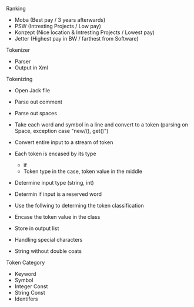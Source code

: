 Ranking
- Moba (Best pay / 3 years afterwards)
- PSW (Intresting Projects / Low pay)
- Konzept (Nice location & Intresting Projects / Lowest pay)
- Jetter (Highest pay in BW / farthest from Software)

Tokenizer
- Parser
- Output in Xml

Tokenizing
- Open Jack file
- Parse out comment 
- Parse out spaces
- Take each word and symbol in a line and convert to a token (parsing on Space, exception case "new/(), get()")
- Convert entire input to a stream of token
- Each token is encased by its type
    - <keyword>if</keywprd>
    - Token type in the case, token value in the middle

- Determine input type (string, int)
- Determin if input is a reserved word
- Use the follwing to determing the token classification
- Encase the token value in the class
- Store in output list
- Handling special characters
- String without double coats


Token Category
- Keyword
- Symbol
- Integer Const
- String Const
- Identifers